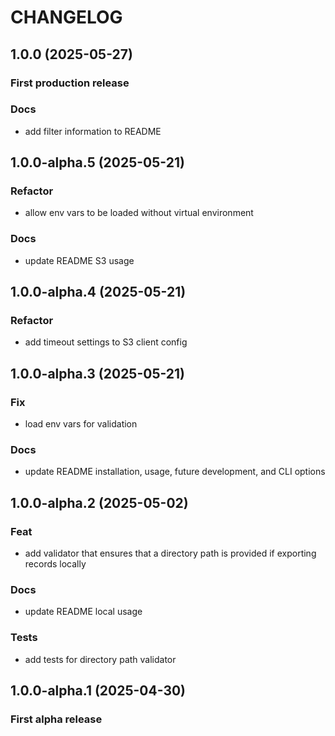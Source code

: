 # CHANGELOG

## 1.0.0 (2025-05-27) 
### First production release
### Docs
- add filter information to README

## 1.0.0-alpha.5 (2025-05-21)
### Refactor
- allow env vars to be loaded without virtual environment

### Docs
- update README S3 usage

## 1.0.0-alpha.4 (2025-05-21)
### Refactor 
- add timeout settings to S3 client config

## 1.0.0-alpha.3 (2025-05-21)
### Fix
- load env vars for validation

### Docs
- update README installation, usage, future development, and CLI options

## 1.0.0-alpha.2 (2025-05-02)
### Feat
- add validator that ensures that a directory path is provided if exporting records locally

### Docs
- update README local usage

### Tests
- add tests for directory path validator


## 1.0.0-alpha.1 (2025-04-30)
### First alpha release

